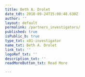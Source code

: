 ```yaml
---
title: Beth A. Drolet
date_tdt: 2018-09-24T15:00:48.630Z
author: ''
layout: default
permalink: /partners_investigators/
published: true
isPublic_b: true
type_txt: x01-investigator
name_txt: Beth A. Drolet
link_txt: ''
logoRef_txt: ''
description_txt: ''
readMoreButton_txt: Read More

---
```



